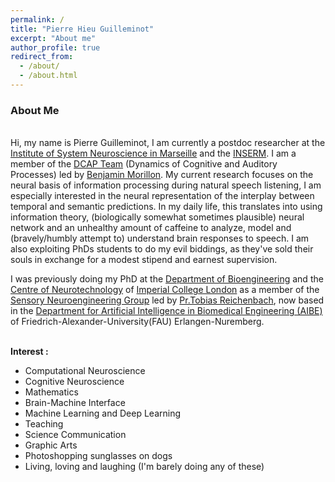 ```yaml
---
permalink: /
title: "Pierre Hieu Guilleminot"
excerpt: "About me"
author_profile: true
redirect_from: 
  - /about/
  - /about.html
---
```


### About Me
\
Hi, my name is Pierre Guilleminot, I am currently a postdoc researcher at the [Institute of System Neuroscience in Marseille](https://ins-amu.fr/) and the [INSERM](https://www.inserm.fr/en/home/). I am a member of the [DCAP Team](https://ins-amu.fr/dcp) (Dynamics of Cognitive and Auditory Processes) led by [Benjamin Morillon](https://scholar.google.fr/citations?user=lBwWtFUAAAAJ&hl=fr). My current research focuses on the neural basis of information processing during natural speech listening, I am especially interested in the neural representation of the interplay between temporal and semantic predictions. In my daily life, this translates into using information theory, (biologically somewhat sometimes plausible) neural network and an unhealthy amount of caffeine to analyze, model and (bravely/humbly attempt to) understand brain responses to speech. I am also exploiting PhDs students to do my evil biddings, as they've sold their souls in exchange for a modest stipend and earnest supervision.

I was previously doing my PhD at the [Department of Bioengineering](https://www.imperial.ac.uk/bioengineering/) and the [Centre of Neurotechnology](https://www.imperial.ac.uk/neurotechnology "The best CDT") of [Imperial College London](https://www.imperial.ac.uk/) as a member of the [Sensory Neuroengineering Group](http://www.bg.ic.ac.uk/research/reichenbach/) led by [Pr.Tobias Reichenbach](https://reichenbach.bg-research.cc.ic.ac.uk/team.html), now based in the [Department for Artificial Intelligence in Biomedical Engineering (AIBE)](https://www.tf.fau.eu/faculty-of-engineering/departments-and-chairs/artificial-intelligence-in-biomedical-engineering/) of Friedrich-Alexander-University(FAU) Erlangen-Nuremberg.

\
**Interest :**  
  - Computational Neuroscience
  - Cognitive Neuroscience
  - Mathematics
  - Brain-Machine Interface
  - Machine Learning and Deep Learning
  - Teaching
  - Science Communication
  - Graphic Arts
  - Photoshopping sunglasses on dogs
  - Living, loving and laughing (I'm barely doing any of these)                            

